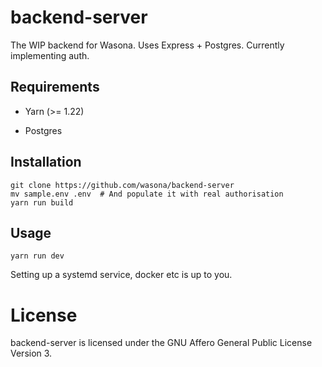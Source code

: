 # backend-server

The WIP backend for Wasona. Uses Express + Postgres. Currently implementing auth. 

## Requirements

* Yarn (>= 1.22)

* Postgres

## Installation

```
git clone https://github.com/wasona/backend-server
mv sample.env .env  # And populate it with real authorisation
yarn run build
```

## Usage
```
yarn run dev
```
Setting up a systemd service, docker etc is up to you.

# License

backend-server is licensed under the GNU Affero General Public License Version 3.
